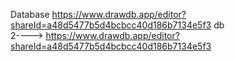 Database
https://www.drawdb.app/editor?shareId=a48d5477b5d4bcbcc40d186b7134e5f3
<a herf="https://www.drawdb.app/editor?shareId=a48d5477b5d4bcbcc40d186b7134e5f3"> db </a><br>
2---->
https://www.drawdb.app/editor?shareId=a48d5477b5d4bcbcc40d186b7134e5f3
